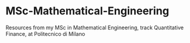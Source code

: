 # MSc-Mathematical-Engineering
Resources from my MSc in Mathematical Engineering, track Quantitative Finance, at Politecnico di Milano
